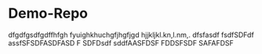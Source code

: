 # Demo-Repo
dfgdfgsdfgdffhfgh
fyuighkhuchgfjhgfjgd
hjjkljkl.kn,l.nm,. 
dfsfasdf
fsdfSDFdf
assfSFSDFASDFASD
F
SDFDsdf
sddfAASFDSF
FDDSFSDF
SAFAFDSF
